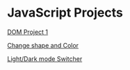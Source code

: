 # JavaScript Projects

[DOM Project 1](https://rishavy.github.io/DOM_project_1/)

[Change shape and Color](https://rishavy.github.io/JavaScript-Projects/Change%20shape%20and%20Color/index.html)

[Light/Dark mode Switcher](https://rishavy.github.io/JavaScript-Projects/Dark%20Mode/index.html?authuser=1)
